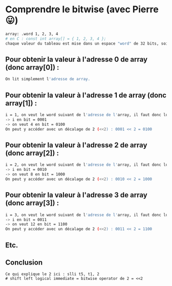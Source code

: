 # Comprendre le bitwise (avec Pierre 😛)

```sh
array: .word 1, 2, 3, 4
# en C : const int array[] = { 1, 2, 3, 4 };
chaque valeur du tableau est mise dans un espace "word" de 32 bits, soit 4 octets
```

## Pour obtenir la valeur à l'adresse 0 de array (donc array[0]) :

```sh
On lit simplement l'adresse de array.
```

## Pour obtenir la valeur à l'adresse 1 de array (donc array[1]) :

```sh
i = 1, on veut le word suivant de l'adresse de l'array, il faut donc lui ajouter 32 bits (4 octets) :
-> i en bit = 0001
-> on veut 4 en bit = 0100
On peut y accéder avec un décalage de 2 (<<2) : 0001 << 2 = 0100 
```

## Pour obtenir la valeur à l'adresse 2 de array (donc array[2]) :

```sh
i = 2, on veut le word suivant de l'adresse de l'array, il faut donc lui ajouter 64 bits (8 octets) :
-> i en bit = 0010
-> on veut 8 en bit = 1000
On peut y accéder avec un décalage de 2 (<<2) : 0010 << 2 = 1000
```

## Pour obtenir la valeur à l'adresse 3 de array (donc array[3]) :

```sh
i = 3, on veut le word suivant de l'adresse de l'array, il faut donc lui ajouter 96 bits (12 octets) :
-> i en bit = 0011
-> on veut 12 en bit = 1100
On peut y accéder avec un décalage de 2 (<<2) : 0011 << 2 = 1100
```

## Etc.

## Conclusion

```
Ce qui explique le 2 ici : slli t5, t1, 2
# shift left logical immediate = bitwise operator de 2 = <<2
```
